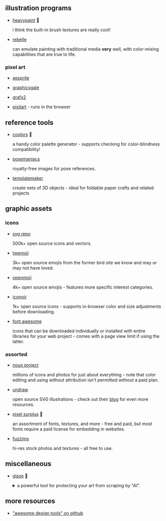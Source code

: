 <article>

## illustration programs

- [heavypaint](https://www.heavypaint.com/) 👑

    i think the built-in brush textures are really cool!

- [rebelle](https://www.escapemotions.com/products/rebelle/about?/products/rebelle/index.php)

    can emulate painting with traditional media **very** well, with color-mixing capabilities that are true to life.

### pixel art

- [aesprite](https://www.aseprite.org/)

- [graphicsgale](https://graphicsgale.com/us/)

- [grafx2](http://grafx2.chez.com/)

- [pixilart](https://www.pixilart.com/) - runs in the browser

</article>

<article>
    
## reference tools

- [coolors](https://coolors.co/) 👑

    a handy color palette generator - supports checking for color-blindness compatibility!

- [posemaniacs](https://www.posemaniacs.com/)

    royalty-free images for pose references.

- [templatemaker](https://www.templatemaker.nl/en/)

    create nets of 3D objects - ideal for foldable paper crafts and related projects

</article>

<article>

## graphic assets

### icons

- [svg repo](https://www.svgrepo.com/)

    500k+ open source icons and vectors.

- [twemoji](https://twemoji.twitter.com/)

    3k+ open source emojis from the former bird site we know and may or may not have loved.

- [openmoji](https://openmoji.org/)

    4k+ open source emojis - features more specific interest categories.

- [iconoir](https://iconoir.com/)

    1k+ open source icons - supports in-browser color and size adjustments before downloading.

- [font awesome](https://fontawesome.com/)

    icons that can be downloaded individually or installed with entire libraries for your web project - comes with a page view limit if using the latter.

### assorted

- [noun project](https://thenounproject.com/)

    millions of icons and photos for just about everything - note that color editing and using without attribution isn't permitted without a paid plan.

- [undraw](https://undraw.co/)

    open source SVG illustrations - check out their [blog](https://blog.undraw.co/) for even more resources.

- [pixel surplus](https://pixelsurplus.com/) 👑

    an assortment of fonts, textures, and more - free and paid, but most fonts require a paid license for embedding in websites.

- [fuzzimo](http://www.fuzzimo.com/)

    hi-res stock photos and textures - all free to use.

</article>

<article>

## miscellaneous

- [glaze](https://glaze.cs.uchicago.edu/) 👑

    <details>
    <summary>
    a powerful tool for protecting your art from scraping by "AI".
    </summary>
    
    you're gonna need a LOT of bandwidth for this; the initial installer is nearly **3 GB** in size, with 4 GB of additional resources that need to be downloaded on the first launch.
    </details>

</article>

<article>

## more resources

- ["awesome design tools" on github](https://github.com/goabstract/Awesome-Design-Tools)

</article>